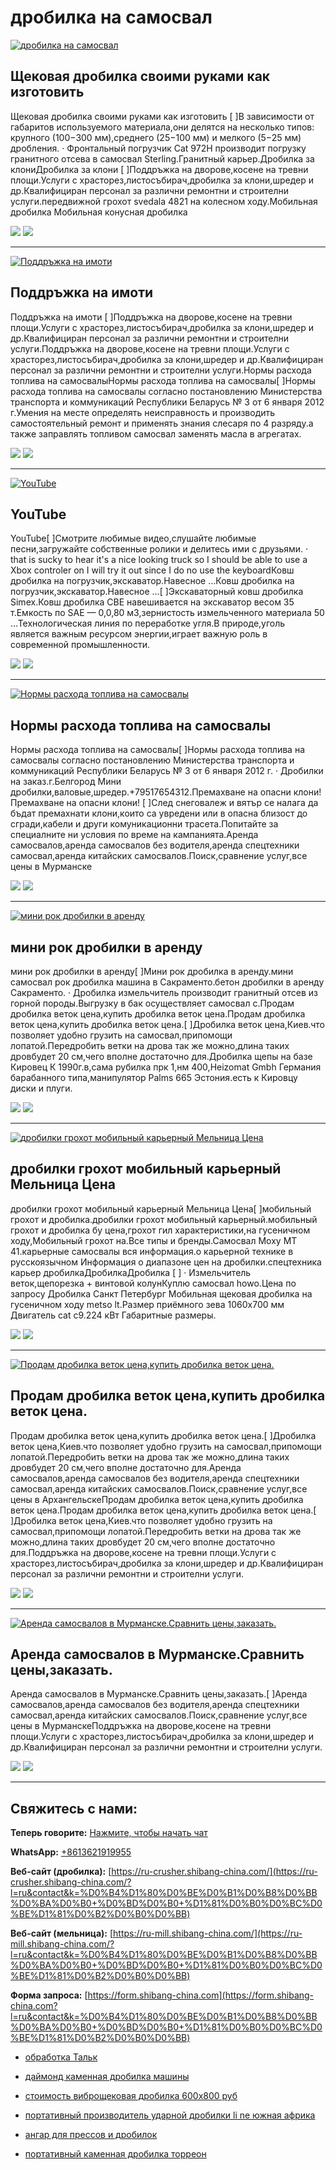 # дробилка на самосвал

<a href="https://swt.shibang-china.com/?l=ru&img&k=%D0%B4%D1%80%D0%BE%D0%B1%D0%B8%D0%BB%D0%BA%D0%B0+%D0%BD%D0%B0+%D1%81%D0%B0%D0%BC%D0%BE%D1%81%D0%B2%D0%B0%D0%BB" target="_blank">![дробилка на самосвал](http://static.shibang-china.com/all-800x300/636.jpg)</a>

## Щековая дробилка своими руками как изготовить
Щековая дробилка своими руками как изготовить [ ]В зависимости от габаритов используемого материала,они делятся на несколько типов: крупного (100−300 мм),среднего (25−100 мм) и мелкого (5−25 мм) дробления.&nbsp;&#0183;&#32;Фронтальный погрузчик Cat 972H производит погрузку гранитного отсева в самосвал Sterling.Гранитный карьер.Дробилка за клониДробилка за клони [ ]Поддръжка на дворове,косене на тревни площи.Услуги с храсторез,листосъбирач,дробилка за клони,шредер и др.Квалифициран персонал за различни ремонтни и строителни услуги.передвижной грохот svedala 4821 на колесном ходу.Мобильная дробилка Мобильная конусная дробилка


<a href="https://whatsapp.shibangsoft.com/WhatsApp.php" target="_blank" title="WhatsApp">![](http://static.shibang-china.com/icon/whatsapp.png)</a> <a href="https://swt.shibang-china.com/?l=ru&icon&k=%D0%B4%D1%80%D0%BE%D0%B1%D0%B8%D0%BB%D0%BA%D0%B0+%D0%BD%D0%B0+%D1%81%D0%B0%D0%BC%D0%BE%D1%81%D0%B2%D0%B0%D0%BB" target="_blank">![](http://static.shibang-china.com/icon/chat-ru.png)</a>

---

<a href="https://swt.shibang-china.com/?l=ru&img&k=%D0%B4%D1%80%D0%BE%D0%B1%D0%B8%D0%BB%D0%BA%D0%B0+%D0%BD%D0%B0+%D1%81%D0%B0%D0%BC%D0%BE%D1%81%D0%B2%D0%B0%D0%BB" target="_blank">![Поддръжка на имоти](http://static.shibang-china.com/all-800x300/266.jpg)</a>

## Поддръжка на имоти
Поддръжка на имоти [ ]Поддръжка на дворове,косене на тревни площи.Услуги с храсторез,листосъбирач,дробилка за клони,шредер и др.Квалифициран персонал за различни ремонтни и строителни услуги.Поддръжка на дворове,косене на тревни площи.Услуги с храсторез,листосъбирач,дробилка за клони,шредер и др.Квалифициран персонал за различни ремонтни и строителни услуги.Нормы расхода топлива на самосвалыНормы расхода топлива на самосвалы[ ]Нормы расхода топлива на самосвалы согласно постановлению Министерства транспорта и коммуникаций Республики Беларусь № 3 от 6 января 2012 г.Умения на месте определять неисправность и производить самостоятельный ремонт и применять знания слесаря по 4 разряду.а также заправлять топливом самосвал заменять масла в агрегатах.


<a href="https://whatsapp.shibangsoft.com/WhatsApp.php" target="_blank" title="WhatsApp">![](http://static.shibang-china.com/icon/whatsapp.png)</a> <a href="https://swt.shibang-china.com/?l=ru&icon&k=%D0%B4%D1%80%D0%BE%D0%B1%D0%B8%D0%BB%D0%BA%D0%B0+%D0%BD%D0%B0+%D1%81%D0%B0%D0%BC%D0%BE%D1%81%D0%B2%D0%B0%D0%BB" target="_blank">![](http://static.shibang-china.com/icon/chat-ru.png)</a>

---

<a href="https://swt.shibang-china.com/?l=ru&img&k=%D0%B4%D1%80%D0%BE%D0%B1%D0%B8%D0%BB%D0%BA%D0%B0+%D0%BD%D0%B0+%D1%81%D0%B0%D0%BC%D0%BE%D1%81%D0%B2%D0%B0%D0%BB" target="_blank">![YouTube](http://static.shibang-china.com/all-800x300/710.jpg)</a>

## YouTube
YouTube[ ]Смотрите любимые видео,слушайте любимые песни,загружайте собственные ролики и делитесь ими с друзьями.&nbsp;&#0183;&#32;that is sucky to hear it's a nice looking truck so I should be able to use a Xbox controler on I will try it out since I do no use the keyboardКовш дробилка на погрузчик,экскаватор.Навесное …Ковш дробилка на погрузчик,экскаватор.Навесное …[ ]Экскаваторный ковш дробилка Simex.Ковш дробилка CBE навешивается на экскаватор весом 35 т.Емкость по SAE — 0,0,80 м3,зернистость измельченного материала 50 …Технологическая линия по переработке угля.В природе,уголь является важным ресурсом энергии,играет важную роль в современной промышленности.


<a href="https://whatsapp.shibangsoft.com/WhatsApp.php" target="_blank" title="WhatsApp">![](http://static.shibang-china.com/icon/whatsapp.png)</a> <a href="https://swt.shibang-china.com/?l=ru&icon&k=%D0%B4%D1%80%D0%BE%D0%B1%D0%B8%D0%BB%D0%BA%D0%B0+%D0%BD%D0%B0+%D1%81%D0%B0%D0%BC%D0%BE%D1%81%D0%B2%D0%B0%D0%BB" target="_blank">![](http://static.shibang-china.com/icon/chat-ru.png)</a>

---

<a href="https://swt.shibang-china.com/?l=ru&img&k=%D0%B4%D1%80%D0%BE%D0%B1%D0%B8%D0%BB%D0%BA%D0%B0+%D0%BD%D0%B0+%D1%81%D0%B0%D0%BC%D0%BE%D1%81%D0%B2%D0%B0%D0%BB" target="_blank">![Нормы расхода топлива на самосвалы](http://static.shibang-china.com/all-800x300/97.jpg)</a>

## Нормы расхода топлива на самосвалы
Нормы расхода топлива на самосвалы[ ]Нормы расхода топлива на самосвалы согласно постановлению Министерства транспорта и коммуникаций Республики Беларусь № 3 от 6 января 2012 г.&nbsp;&#0183;&#32;Дробилки на заказ.г.Белгород Мини дробилки,валовые,шредер.+79517654312.Премахване на опасни клони!Премахване на опасни клони! [ ]След снеговалеж и вятър се налага да бъдат премахнати клони,които са увредени или в опасна близост до сгради,кабели и други комуникационни трасета.Попитайте за специалните ни условия по време на кампанията.Аренда самосвалов,аренда самосвалов без водителя,аренда спецтехники самосвал,аренда китайских самосвалов.Поиск,сравнение услуг,все цены в Мурманске


<a href="https://whatsapp.shibangsoft.com/WhatsApp.php" target="_blank" title="WhatsApp">![](http://static.shibang-china.com/icon/whatsapp.png)</a> <a href="https://swt.shibang-china.com/?l=ru&icon&k=%D0%B4%D1%80%D0%BE%D0%B1%D0%B8%D0%BB%D0%BA%D0%B0+%D0%BD%D0%B0+%D1%81%D0%B0%D0%BC%D0%BE%D1%81%D0%B2%D0%B0%D0%BB" target="_blank">![](http://static.shibang-china.com/icon/chat-ru.png)</a>

---

<a href="https://swt.shibang-china.com/?l=ru&img&k=%D0%B4%D1%80%D0%BE%D0%B1%D0%B8%D0%BB%D0%BA%D0%B0+%D0%BD%D0%B0+%D1%81%D0%B0%D0%BC%D0%BE%D1%81%D0%B2%D0%B0%D0%BB" target="_blank">![мини рок дробилки в аренду](http://static.shibang-china.com/all-800x300/1373.jpg)</a>

## мини рок дробилки в аренду
мини рок дробилки в аренду[ ]Мини рок дробилка в аренду.мини самосвал рок дробилка машина в Сакраменто.бетон дробилки в аренду Сакраменто.&nbsp;&#0183;&#32;Дробилка измельчитель производит гранитный отсев из горной породы.Выгрузку в бак осуществляет самосвал с.Продам дробилка веток цена,купить дробилка веток цена.Продам дробилка веток цена,купить дробилка веток цена.[ ]Дробилка веток цена,Киев.что позволяет удобно грузить на самосвал,припомощи лопатой.Передробить ветки на дрова так же можно,длина таких дровбудет 20 см,чего вполне достаточно для.Дробилка щепы на базе Кировец К 1990г.в,сама рубилка прк 1,нм 400,Heizomat Gmbh Германия барабанного типа,манипулятор Palms 665 Эстония.есть к Кировцу диски и плуги.


<a href="https://whatsapp.shibangsoft.com/WhatsApp.php" target="_blank" title="WhatsApp">![](http://static.shibang-china.com/icon/whatsapp.png)</a> <a href="https://swt.shibang-china.com/?l=ru&icon&k=%D0%B4%D1%80%D0%BE%D0%B1%D0%B8%D0%BB%D0%BA%D0%B0+%D0%BD%D0%B0+%D1%81%D0%B0%D0%BC%D0%BE%D1%81%D0%B2%D0%B0%D0%BB" target="_blank">![](http://static.shibang-china.com/icon/chat-ru.png)</a>

---

<a href="https://swt.shibang-china.com/?l=ru&img&k=%D0%B4%D1%80%D0%BE%D0%B1%D0%B8%D0%BB%D0%BA%D0%B0+%D0%BD%D0%B0+%D1%81%D0%B0%D0%BC%D0%BE%D1%81%D0%B2%D0%B0%D0%BB" target="_blank">![дробилки грохот мобильный карьерный Мельница Цена](http://static.shibang-china.com/all-800x300/1196.jpg)</a>

## дробилки грохот мобильный карьерный Мельница Цена
дробилки грохот мобильный карьерный Мельница Цена[ ]мобильный грохот и дробилка.дробилки грохот мобильный карьерный.мобильный грохот и дробилка бу цена,грохот гил характеристики,на гусеничном ходу,Мобильный грохот на.Все типы и бренды.Самосвал Moxy MT 41.карьерные самосвалы вся информация.о карьерной технике в русскоязычном Информация о диапазоне цен на дробилки.спецтехника карьер дробилкаДробилкаДробилка [ ]&nbsp;&#0183;&#32;Измельчитель веток,щепорезка + винтовой колунКуплю самосвал howo.Цена по запросу Дробилка Санкт Петербург Мобильная щековая дробилка на гусеничном ходу metso lt.Размер приёмного зева 1060х700 мм Двигатель cat c9.224 кВт Габаритные размеры.


<a href="https://whatsapp.shibangsoft.com/WhatsApp.php" target="_blank" title="WhatsApp">![](http://static.shibang-china.com/icon/whatsapp.png)</a> <a href="https://swt.shibang-china.com/?l=ru&icon&k=%D0%B4%D1%80%D0%BE%D0%B1%D0%B8%D0%BB%D0%BA%D0%B0+%D0%BD%D0%B0+%D1%81%D0%B0%D0%BC%D0%BE%D1%81%D0%B2%D0%B0%D0%BB" target="_blank">![](http://static.shibang-china.com/icon/chat-ru.png)</a>

---

<a href="https://swt.shibang-china.com/?l=ru&img&k=%D0%B4%D1%80%D0%BE%D0%B1%D0%B8%D0%BB%D0%BA%D0%B0+%D0%BD%D0%B0+%D1%81%D0%B0%D0%BC%D0%BE%D1%81%D0%B2%D0%B0%D0%BB" target="_blank">![Продам дробилка веток цена,купить дробилка веток цена.](http://static.shibang-china.com/all-800x300/899.jpg)</a>

## Продам дробилка веток цена,купить дробилка веток цена.
Продам дробилка веток цена,купить дробилка веток цена.[ ]Дробилка веток цена,Киев.что позволяет удобно грузить на самосвал,припомощи лопатой.Передробить ветки на дрова так же можно,длина таких дровбудет 20 см,чего вполне достаточно для.Аренда самосвалов,аренда самосвалов без водителя,аренда спецтехники самосвал,аренда китайских самосвалов.Поиск,сравнение услуг,все цены в АрхангельскеПродам дробилка веток цена,купить дробилка веток цена.Продам дробилка веток цена,купить дробилка веток цена.[ ]Дробилка веток цена,Киев.что позволяет удобно грузить на самосвал,припомощи лопатой.Передробить ветки на дрова так же можно,длина таких дровбудет 20 см,чего вполне достаточно для.Поддръжка на дворове,косене на тревни площи.Услуги с храсторез,листосъбирач,дробилка за клони,шредер и др.Квалифициран персонал за различни ремонтни и строителни услуги.


<a href="https://whatsapp.shibangsoft.com/WhatsApp.php" target="_blank" title="WhatsApp">![](http://static.shibang-china.com/icon/whatsapp.png)</a> <a href="https://swt.shibang-china.com/?l=ru&icon&k=%D0%B4%D1%80%D0%BE%D0%B1%D0%B8%D0%BB%D0%BA%D0%B0+%D0%BD%D0%B0+%D1%81%D0%B0%D0%BC%D0%BE%D1%81%D0%B2%D0%B0%D0%BB" target="_blank">![](http://static.shibang-china.com/icon/chat-ru.png)</a>

---

<a href="https://swt.shibang-china.com/?l=ru&img&k=%D0%B4%D1%80%D0%BE%D0%B1%D0%B8%D0%BB%D0%BA%D0%B0+%D0%BD%D0%B0+%D1%81%D0%B0%D0%BC%D0%BE%D1%81%D0%B2%D0%B0%D0%BB" target="_blank">![Аренда самосвалов в Мурманске.Сравнить цены,заказать.](http://static.shibang-china.com/all-800x300/998.jpg)</a>

## Аренда самосвалов в Мурманске.Сравнить цены,заказать.
Аренда самосвалов в Мурманске.Сравнить цены,заказать.[ ]Аренда самосвалов,аренда самосвалов без водителя,аренда спецтехники самосвал,аренда китайских самосвалов.Поиск,сравнение услуг,все цены в МурманскеПоддръжка на дворове,косене на тревни площи.Услуги с храсторез,листосъбирач,дробилка за клони,шредер и др.Квалифициран персонал за различни ремонтни и строителни услуги.

<a href="https://whatsapp.shibangsoft.com/WhatsApp.php" target="_blank" title="WhatsApp">![](http://static.shibang-china.com/icon/whatsapp.png)</a> <a href="https://swt.shibang-china.com/?l=ru&icon&k=%D0%B4%D1%80%D0%BE%D0%B1%D0%B8%D0%BB%D0%BA%D0%B0+%D0%BD%D0%B0+%D1%81%D0%B0%D0%BC%D0%BE%D1%81%D0%B2%D0%B0%D0%BB" target="_blank">![](http://static.shibang-china.com/icon/chat-ru.png)</a>

---
## Свяжитесь с нами:

**Теперь говорите:** [Нажмите, чтобы начать чат](https://swt.shibang-china.com?l=ru&contact&k=%D0%B4%D1%80%D0%BE%D0%B1%D0%B8%D0%BB%D0%BA%D0%B0+%D0%BD%D0%B0+%D1%81%D0%B0%D0%BC%D0%BE%D1%81%D0%B2%D0%B0%D0%BB)

**WhatsApp:**  [+8613621919955](https://whatsapp.shibangsoft.com/WhatsApp.php)

**Веб-сайт (дробилка):** [https://ru-crusher.shibang-china.com/](https://ru-crusher.shibang-china.com/?l=ru&contact&k=%D0%B4%D1%80%D0%BE%D0%B1%D0%B8%D0%BB%D0%BA%D0%B0+%D0%BD%D0%B0+%D1%81%D0%B0%D0%BC%D0%BE%D1%81%D0%B2%D0%B0%D0%BB)

**Веб-сайт (мельница):** [https://ru-mill.shibang-china.com/](https://ru-mill.shibang-china.com/?l=ru&contact&k=%D0%B4%D1%80%D0%BE%D0%B1%D0%B8%D0%BB%D0%BA%D0%B0+%D0%BD%D0%B0+%D1%81%D0%B0%D0%BC%D0%BE%D1%81%D0%B2%D0%B0%D0%BB)

**Форма запроса:** [https://form.shibang-china.com](https://form.shibang-china.com?l=ru&contact&k=%D0%B4%D1%80%D0%BE%D0%B1%D0%B8%D0%BB%D0%BA%D0%B0+%D0%BD%D0%B0+%D1%81%D0%B0%D0%BC%D0%BE%D1%81%D0%B2%D0%B0%D0%BB)

* [обработка Тальк](../115/%D0%BE%D0%B1%D1%80%D0%B0%D0%B1%D0%BE%D1%82%D0%BA%D0%B0%20%D0%A2%D0%B0%D0%BB%D1%8C%D0%BA.md)

* [даймонд каменная дробилка машины](../108/%D0%B4%D0%B0%D0%B9%D0%BC%D0%BE%D0%BD%D0%B4%20%D0%BA%D0%B0%D0%BC%D0%B5%D0%BD%D0%BD%D0%B0%D1%8F%20%D0%B4%D1%80%D0%BE%D0%B1%D0%B8%D0%BB%D0%BA%D0%B0%20%D0%BC%D0%B0%D1%88%D0%B8%D0%BD%D1%8B.md)

* [стоимость виброщековая дробилка 600х800 руб](../106/%D1%81%D1%82%D0%BE%D0%B8%D0%BC%D0%BE%D1%81%D1%82%D1%8C%20%D0%B2%D0%B8%D0%B1%D1%80%D0%BE%D1%89%D0%B5%D0%BA%D0%BE%D0%B2%D0%B0%D1%8F%20%D0%B4%D1%80%D0%BE%D0%B1%D0%B8%D0%BB%D0%BA%D0%B0%20600%D1%85800%20%D1%80%D1%83%D0%B1.md)

* [портативный производитель ударной дробилки li ne южная африка](../116/%D0%BF%D0%BE%D1%80%D1%82%D0%B0%D1%82%D0%B8%D0%B2%D0%BD%D1%8B%D0%B9%20%D0%BF%D1%80%D0%BE%D0%B8%D0%B7%D0%B2%D0%BE%D0%B4%D0%B8%D1%82%D0%B5%D0%BB%D1%8C%20%D1%83%D0%B4%D0%B0%D1%80%D0%BD%D0%BE%D0%B9%20%D0%B4%D1%80%D0%BE%D0%B1%D0%B8%D0%BB%D0%BA%D0%B8%20li%20ne%20%D1%8E%D0%B6%D0%BD%D0%B0%D1%8F%20%D0%B0%D1%84%D1%80%D0%B8%D0%BA%D0%B0.md)

* [ангар для прессов и дробилок](../116/%D0%B0%D0%BD%D0%B3%D0%B0%D1%80%20%D0%B4%D0%BB%D1%8F%20%D0%BF%D1%80%D0%B5%D1%81%D1%81%D0%BE%D0%B2%20%D0%B8%20%D0%B4%D1%80%D0%BE%D0%B1%D0%B8%D0%BB%D0%BE%D0%BA.md)

* [портативный каменная дробилка торреон](../108/%D0%BF%D0%BE%D1%80%D1%82%D0%B0%D1%82%D0%B8%D0%B2%D0%BD%D1%8B%D0%B9%20%D0%BA%D0%B0%D0%BC%D0%B5%D0%BD%D0%BD%D0%B0%D1%8F%20%D0%B4%D1%80%D0%BE%D0%B1%D0%B8%D0%BB%D0%BA%D0%B0%20%D1%82%D0%BE%D1%80%D1%80%D0%B5%D0%BE%D0%BD.md)